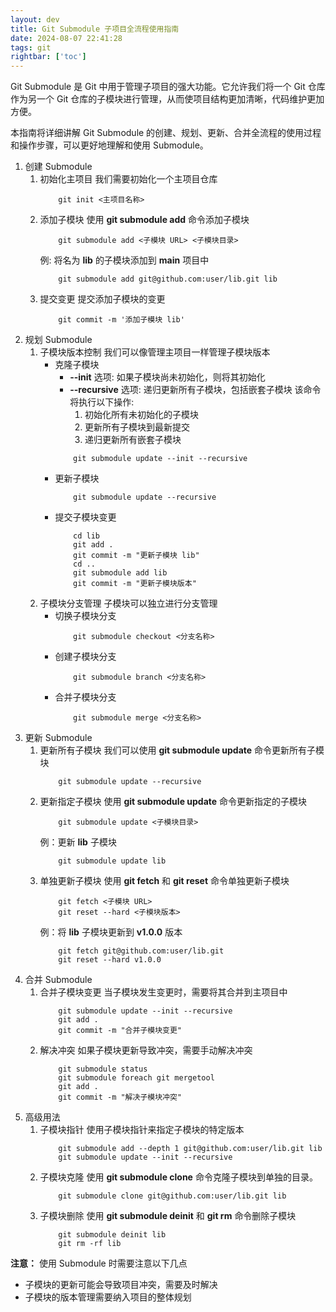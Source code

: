 ```yaml
---
layout: dev
title: Git Submodule 子项目全流程使用指南
date: 2024-08-07 22:41:28
tags: git
rightbar: ['toc']
---
```

Git Submodule 是 Git 中用于管理子项目的强大功能。它允许我们将一个 Git 仓库作为另一个 Git 仓库的子模块进行管理，从而使项目结构更加清晰，代码维护更加方便。   

本指南将详细讲解 Git Submodule 的创建、规划、更新、合并全流程的使用过程和操作步骤，可以更好地理解和使用 Submodule。
1. 创建 Submodule
    1. 初始化主项目 
        我们需要初始化一个主项目仓库
        ```shell 
            git init <主项目名称>
        ```
    2. 添加子模块
        使用 **git submodule add** 命令添加子模块
        ```shell
            git submodule add <子模块 URL> <子模块目录>
        ```
        例: 将名为 **lib** 的子模块添加到 **main** 项目中
        ```shell
            git submodule add git@github.com:user/lib.git lib
        ```
    3. 提交变更
        提交添加子模块的变更
        ```shell
            git commit -m '添加子模块 lib'
        ```
2. 规划 Submodule
    1. 子模块版本控制
        我们可以像管理主项目一样管理子模块版本
        - 克隆子模块
            * **--init** 选项: 如果子模块尚未初始化，则将其初始化
            * **--recursive**  选项: 递归更新所有子模块，包括嵌套子模块
                该命令将执行以下操作:
                1. 初始化所有未初始化的子模块
                2. 更新所有子模块到最新提交
                3. 递归更新所有嵌套子模块
            ```shell
                git submodule update --init --recursive
            ```
        - 更新子模块
            ```shell
                git submodule update --recursive
            ```
        - 提交子模块变更  
            ```shell
                cd lib
                git add .
                git commit -m "更新子模块 lib"
                cd ..
                git submodule add lib
                git commit -m "更新子模块版本"
            ```
    2. 子模块分支管理
        子模块可以独立进行分支管理
       - 切换子模块分支
            ```shell
                git submodule checkout <分支名称>
            ```
        - 创建子模块分支
            ```shell
                git submodule branch <分支名称>
            ```
        - 合并子模块分支
            ```shell
                git submodule merge <分支名称>
            ```
3. 更新 Submodule
    1. 更新所有子模块
        我们可以使用 **git submodule update** 命令更新所有子模块
        ```shell
            git submodule update --recursive
        ```
    2. 更新指定子模块
        使用 **git submodule update** 命令更新指定的子模块
        ```shell
            git submodule update <子模块目录>
        ```
        例：更新 **lib** 子模块
        ```shell
            git submodule update lib
        ```
    3. 单独更新子模块
        使用 **git fetch** 和 **git reset** 命令单独更新子模块
        ```shell
            git fetch <子模块 URL>
            git reset --hard <子模块版本>
        ```
        例：将 **lib** 子模块更新到 **v1.0.0** 版本
        ```shell
            git fetch git@github.com:user/lib.git
            git reset --hard v1.0.0
        ```
4. 合并 Submodule
    1. 合并子模块变更
        当子模块发生变更时，需要将其合并到主项目中
        ```shell
            git submodule update --init --recursive
            git add .
            git commit -m "合并子模块变更"
        ```
    2. 解决冲突
        如果子模块更新导致冲突，需要手动解决冲突
        ```shell
            git submodule status
            git submodule foreach git mergetool
            git add .
            git commit -m "解决子模块冲突"
        ```
5. 高级用法
    1. 子模块指针
        使用子模块指针来指定子模块的特定版本
        ```shell
            git submodule add --depth 1 git@github.com:user/lib.git lib
            git submodule update --init --recursive
        ```
    2. 子模块克隆
        使用 **git submodule clone** 命令克隆子模块到单独的目录。
        ```shell
            git submodule clone git@github.com:user/lib.git lib
        ```
    3. 子模块删除
        使用 **git submodule deinit** 和 **git rm** 命令删除子模块
        ```shell
            git submodule deinit lib
            git rm -rf lib
        ```
**注意：** 使用 Submodule 时需要注意以下几点
 * 子模块的更新可能会导致项目冲突，需要及时解决
 * 子模块的版本管理需要纳入项目的整体规划